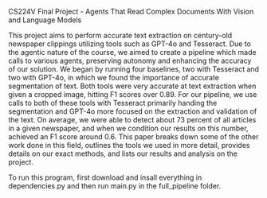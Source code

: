 CS224V Final Project - Agents That Read Complex Documents With Vision and Language Models

This project aims to perform accurate text extraction on century-old newspaper clippings utilizing tools such as GPT-4o and Tesseract. Due to the agentic nature of the course, we aimed to create a pipeline which made calls to various agents, preserving autonomy and enhancing the accuracy of our solution. We began by running four baselines, two with Tesseract and two with GPT-4o, in which we found the importance of accurate segmentation of text. Both tools were very accurate at text extraction when given a cropped image, hitting F1 scores over 0.89. For our pipeline, we use calls to both of these tools with Tesseract primarily handing the segmentation and GPT-4o more focused on the extraction and validation of the text. On average, we were able to detect about 73 percent of all articles in a given newspaper, and when we condition our results on this number, achieved an F1 score around 0.6. This paper breaks down some of the other work done in this field, outlines the tools we used in more detail, provides details on our exact methods, and lists our results and analysis on the project. 

To run this program, first download and insall everything in dependencies.py and then run main.py in the full_pipeline folder.
